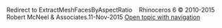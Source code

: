 ---
---

Redirect to ExtractMeshFacesByAspectRatio&#160;
&#160;
Rhinoceros 6 © 2010-2015 Robert McNeel &amp; Associates.11-Nov-2015
 [Open topic with navigation](extractmeshfacesbyaspectratio.html) 

